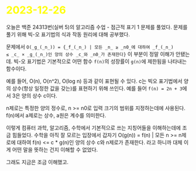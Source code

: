 # <span style="color:yellow">2023-12-26</span>

오늘은 백준 24313번(실버 5)의 알고리즘 수업 - 점근적 표기 1 문제를 풀었다.
문제를 풀기 위해 빅-오 표기법의 식과 작동 원리에 대해 공부했다.

문제에서 ``O(_g_(_n_)) = {_f_(_n_) | 모든 _n_ ≥ _n0_에 대하여 _f_(_n_) ≤ _c_ × _g_(_n_)인 양의 상수 _c_와 _n0_가 존재한다}``
 이 부분이 정말 이해가 안됐는데.
빅-오 표기법은 기본적으로 어떤 함수 ``f(n)``의 성장률이 ``g(n)``에 제한됨을 나타내는 함수이다.

예를 들어, O(n), O(n^2), O(log n) 등과 같이 표현될 수 있다.
c는 빅오 표기법에서 양의 상수(항상 일정한 값을 갖는)를 표현하기 위해 쓰인다. 예를 들어 ``f(n) = 2n + 3``에서 3은 양의 상수 c이다.

n제로는 특정한 양의 정수로, n >= n0로 입력 크기의 범위를 지정하는데에 사용된다.
f(n)에서 a제로는 상수, a원은 계수를 의미한다.

이렇게 컴퓨터 과학, 알고리즘, 수학에서 기본적으로 쓰는 지칭어들을 이해하는데에 조금 힘들었다.
수학을 아직 잘 모르는 입장에서 갑자기 O(g(n)) = f(n) | 모든 n >= n제로에 대하여 f(n) <= c * g(n)인 양의 상수 c와 n제로가 존재한다. 라고 하니까 대체 이게 어떤 말을 뜻하는 건지 이해할 수 없었다.

그래도 지금은 조금 이해했고. 